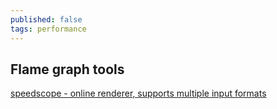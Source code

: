 ```yaml
---
published: false
tags: performance
---
```

## Flame graph tools

[speedscope - online renderer, supports multiple input formats](https://github.com/jlfwong/speedscope)